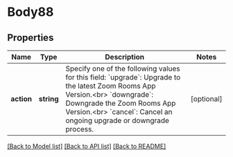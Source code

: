 # Body88

## Properties
Name | Type | Description | Notes
------------ | ------------- | ------------- | -------------
**action** | **string** | Specify one of the following values for this field:  &#x60;upgrade&#x60;: Upgrade to the latest Zoom Rooms App Version.&lt;br&gt; &#x60;downgrade&#x60;: Downgrade the Zoom Rooms App Version.&lt;br&gt; &#x60;cancel&#x60;: Cancel an ongoing upgrade or downgrade process. | [optional] 

[[Back to Model list]](../README.md#documentation-for-models) [[Back to API list]](../README.md#documentation-for-api-endpoints) [[Back to README]](../README.md)


